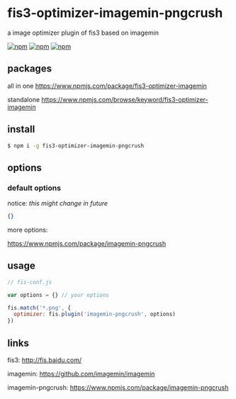 # fis3-optimizer-imagemin-pngcrush
a image optimizer plugin of fis3 based on imagemin

[![npm](https://img.shields.io/npm/v/fis3-optimizer-imagemin-pngcrush.svg?style=flat-square)](https://www.npmjs.com/package/fis3-optimizer-imagemin-pngcrush)
[![npm](https://img.shields.io/npm/dt/fis3-optimizer-imagemin-pngcrush.svg?style=flat-square)](https://www.npmjs.com/package/fis3-optimizer-imagemin-pngcrush)
[![npm](https://img.shields.io/npm/dm/fis3-optimizer-imagemin-pngcrush.svg?style=flat-square)](https://www.npmjs.com/package/fis3-optimizer-imagemin-pngcrush)


## packages
all in one
https://www.npmjs.com/package/fis3-optimizer-imagemin

standalone
https://www.npmjs.com/browse/keyword/fis3-optimizer-imagemin

## install
```sh
$ npm i -g fis3-optimizer-imagemin-pngcrush
```

## options

### default options

notice: *this might change in future*

```json
{}
```
more options:

https://www.npmjs.com/package/imagemin-pngcrush


## usage

```js
// fis-conf.js

var options = {} // your options

fis.match('*.png', {
  optimizer: fis.plugin('imagemin-pngcrush', options)
})
```

## links
fis3: http://fis.baidu.com/

imagemin: https://github.com/imagemin/imagemin

imagemin-pngcrush: https://www.npmjs.com/package/imagemin-pngcrush

